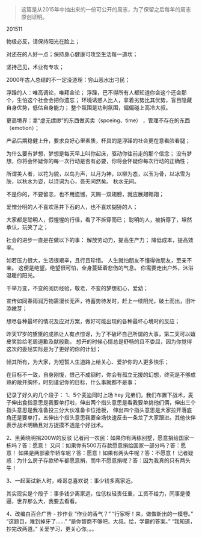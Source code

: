 > 这篇是从2015年中抽出来的一份可公开的周志，为了保留之后每年的周志原创证明。

201511

物极必反，请保持阳光在脸上；

对还在的人好一点；保持身心健康可攻坚生活每一道坎；

坚持己见，术业有专攻；

2000年古人总结的不一定没道理：穷山恶水出刁民；

浮躁的人：唯高调论，唯拜金论；
浮躁，巴不得所有人都知道你会这个还会那个，生怕这个社会会把你遗忘；
环境诱惑人比人，拿着劣势比其优势，盲目隐藏自身优势，低估自身能力；
整个氛围是功利氛围，偏偏碰上高冷大叔。

更高境界：拿“虚无缥缈”的东西做买卖（spceing、time） ，管理不存在的东西（emotion）；

产品后期稳健上升，要求良好心里素质，杯具的是浮躁的社会更在意看脸看腿；

为什么要有梦想，梦想是每天早上叫你起床，驱动你往前走的那个信念；
没有梦想，你将会怀疑你的每一次行动是否有必要，你将会怀疑你每次行动的正确性；

所谓美人者，以花为貌，以鸟为声，以月为神，以柳为态，以玉为骨，以冰雪为肤，以秋水为姿，以诗词为心，吾无间然矣。 秋水无间。

不是你的，不要留恋，也不用遗憾，天赐一双翅膀，就应展翅翱翔；

爱憎分明的人不喜欢落井下石的人，也不喜欢猢狲的人；

大家都是聪明人，假惺惺的行径，看了不拆穿而已；
聪明的人，被拆穿了，坦然承认，玩笑了之；

社会的进步一直是在做以下的事：
解放劳动力，提高生产力；
降低成本，提高效率。

如若压力很大，生活很艰辛，且行且珍惜。
人生就怕朋友不懂得做朋友，至亲不亲。
这便是绝望。绝望很可怕，全身蔓延着悲伤的气息。
你需要走出户外，沐浴温暖的阳光。

千举万变，不变的阅历经验，敬老，不变的梦想初心，爱幼；

宣传如同春雨润万物需漫长无声，待蓄势待发时，赶上一缕阳光，破土而出，旧叶添嫩芽；

想尽各种最坏的情况及应对方案，做好可能出现的各种最坏心境时的反应；

昨天17岁的黛黛的成熟让人有点惊讶，为了不破坏自己所谓的大事，第二天可以嬉皮笑脸给老周道歉及献殷勤。
想开的时候心情总是舒畅的且不委屈，因为你觉得这次的委屈实际是为了更好的你的计划；

倾其所有，为大家，为短暂人生道路上给关心、爱护你的人更多快乐；

在目标不一致，自身刚愎，恨己不成钢时，你会有孤立无援的幻想，终究是不够成熟的敞开胸怀，时刻谨记你的目标，什么事就都不是事；

记录了好久的几个段子：
1、5个麦迪同时上场
hey 兄弟们，我们布置下战术，麦子伸出食指意思是我要单打啦，伸出两个指头意思是看我要单挑他们俩，伸出三个指头意思是我准备投三分大伙准备卡位抢板，
伸出四个指头意思是大家拉开落底角还是要单打，五伸出个指头意思我要全场快速反击一条龙了大家跟进。其他伙伴表示战术明确且对方捉摸不透是个好战术。

2、黑黄晓明捐200W的反驳
记者问一农民：如果你有两栋别墅，愿意捐给国家一栋吗？答：愿意！
又问：如果你有500万存款愿意捐给国家一部分吗？答：愿意！
如果是两部豪华轿车呢？答：愿意！如果有两头牛呢？答：不愿意！
记者疑惑：为什么房子存款轿车都愿意捐，而牛不愿意捐呢？答：因为我真的只有两头牛！

3、一起面试新人时，峰哥总喜欢说：事少钱多离家近。

其实现实是个段子：事多钱少离家远，位低权轻责任重，工资不给力，同事是傻逼，世界那么大，我要去看看。


4、改编白百合广告 - 抄作业
“作业的香气？”
“行家呀！来，做做新出的一模卷。”
“这题目，难到掉牙了……”
“是你智商不够吧，大叔。给，学霸的答案。”
“我知道，抄完改两道。” 
关爱学习，更关心你。。。


